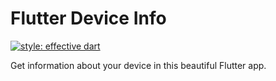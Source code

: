 # Flutter Device Info

[![style: effective dart](https://img.shields.io/badge/style-effective_dart-40c4ff.svg)](https://pub.dev/packages/effective_dart)

Get information about your device in this beautiful Flutter app.
